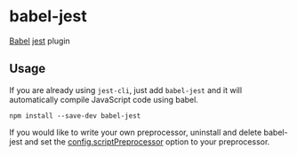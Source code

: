 # babel-jest

[Babel](https://github.com/babel/babel) [jest](https://github.com/facebook/jest) plugin

## Usage

If you are already using `jest-cli`, just add `babel-jest` and it will automatically compile JavaScript code using babel.

```
npm install --save-dev babel-jest
```

If you would like to write your own preprocessor, uninstall and delete babel-jest and set the [config.scriptPreprocessor](http://facebook.github.io/jest/docs/api.html#scriptpreprocessor-string) option to your preprocessor.
